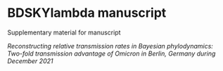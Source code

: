 # BDSKYlambda manuscript
Supplementary material for manuscript 

_Reconstructing relative transmission rates in Bayesian phylodynamics: Two-fold transmission advantage of Omicron in Berlin, Germany during December 2021_
